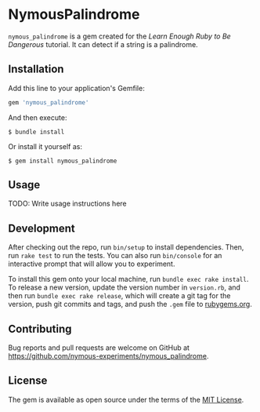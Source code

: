 # NymousPalindrome

`nymous_palindrome` is a gem created for the *Learn Enough Ruby to Be Dangerous* tutorial.
It can detect if a string is a palindrome.

## Installation

Add this line to your application's Gemfile:

```ruby
gem 'nymous_palindrome'
```

And then execute:

    $ bundle install

Or install it yourself as:

    $ gem install nymous_palindrome

## Usage

TODO: Write usage instructions here

## Development

After checking out the repo, run `bin/setup` to install dependencies. Then, run `rake test` to run the tests. You can also run `bin/console` for an interactive prompt that will allow you to experiment.

To install this gem onto your local machine, run `bundle exec rake install`. To release a new version, update the version number in `version.rb`, and then run `bundle exec rake release`, which will create a git tag for the version, push git commits and tags, and push the `.gem` file to [rubygems.org](https://rubygems.org).

## Contributing

Bug reports and pull requests are welcome on GitHub at https://github.com/nymous-experiments/nymous_palindrome.


## License

The gem is available as open source under the terms of the [MIT License](https://opensource.org/licenses/MIT).
